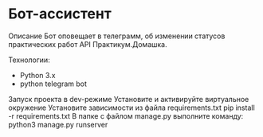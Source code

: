 # Бот-ассистент

Описание
Бот оповещает в телеграмм, об изменении статусов практических работ API Практикум.Домашка.

Технологии:
- Python 3.x
- python telegram bot

Запуск проекта в dev-режиме
Установите и активируйте виртуальное окружение
Установите зависимости из файла requirements.txt
pip install -r requirements.txt
В папке с файлом manage.py выполните команду:
python3 manage.py runserver
